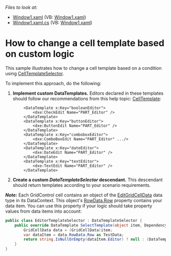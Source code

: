 
<!-- default file list -->
*Files to look at*:

* [Window1.xaml](./CS/Window1.xaml) (VB: [Window1.xaml](./VB/Window1.xaml))
* [Window1.xaml.cs](./CS/Window1.xaml.cs) (VB: [Window1.xaml](./VB/Window1.xaml))
<!-- default file list end -->
# How to change a cell template based on custom logic


This sample illustrates how to change a cell template based on a condition using [CellTemplateSelector](https://documentation.devexpress.com/#WPF/DevExpressXpfGridColumnBase_CellTemplateSelectortopic). 

To implement this approach, do the following:

1. **Implement custom DataTemplates.** Editors declared in these templates should follow our recommendations from this help topic: [CellTemplate](https://documentation.devexpress.com/WPF/DevExpress.Xpf.Grid.ColumnBase.CellTemplate.property):

````xaml
        <DataTemplate x:Key="booleanEditor">
            <dxe:CheckEdit Name="PART_Editor" />
        </DataTemplate>
        <DataTemplate x:Key="buttonEditor">
            <dxe:ButtonEdit Name="PART_Editor" />
        </DataTemplate>
        <DataTemplate x:Key="comboboxEditor">
            <dxe:ComboBoxEdit Name="PART_Editor" .../>
        </DataTemplate>
        <DataTemplate x:Key="dateEditor">
            <dxe:DateEdit Name="PART_Editor" />
        </DataTemplate>
        <DataTemplate x:Key="textEditor">
            <dxe:TextEdit Name="PART_Editor" />
        </DataTemplate>
````

2. **Create a custom *DataTemplateSelector* descendant.** This descendant should return templates according to your scenario requirements.  

***Note:*** Each GridControl cell contains an object of the [EditGridCellData](https://documentation.devexpress.com/WPF/clsDevExpressXpfGridEditGridCellDatatopic) data type in its DataContext. This object's [RowData.Row](https://documentation.devexpress.com/WPF/DevExpress.Xpf.Grid.RowData.Row.property) property contains your data item. You can use this property if your logic should take property values from data items into account:
````cs
public class EditorTemplateSelector : DataTemplateSelector {
    public override DataTemplate SelectTemplate(object item, DependencyObject container) {
        GridCellData data = (GridCellData)item;
        var dataItem = data.RowData.Row as TestData;
        return string.IsNullOrEmpty(dataItem.Editor) ? null : (DataTemplate)((FrameworkElement)container).FindResource(dataItem.Editor);
    }
}
````